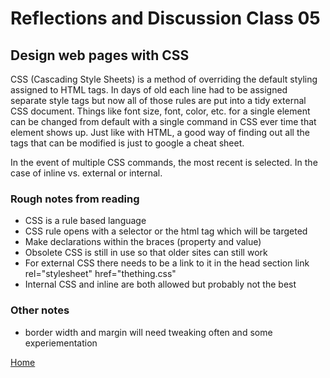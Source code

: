 # Reflections and Discussion Class 05

## Design web pages with CSS

CSS (Cascading Style Sheets) is a method of overriding the default styling assigned to HTML tags.  In days of old each line had to be assigned separate style tags but now all of those rules are put into a tidy external CSS document.  Things like font size, font, color, etc. for a single element can be changed from default with a single command in CSS ever time that element shows up.  Just like with HTML, a good way of finding out all the tags that can be modified is just to google a cheat sheet.

In the event of multiple CSS commands, the most recent is selected.  In the case of inline vs. external or internal.

### Rough notes from reading

* CSS is a rule based language
* CSS rule opens with a selector or the html tag which will be targeted
* Make declarations within the braces (property and value)
* Obsolete CSS is still in use so that older sites can still work
* For external CSS there needs to be a link to it in the head section link rel="stylesheet" href="thething.css"
* Internal CSS and inline are both allowed but probably not the best

### Other notes

* border width and margin will need tweaking often and some experiementation

[Home](https://jeremy-adamson.github.io/reading-notes/)

